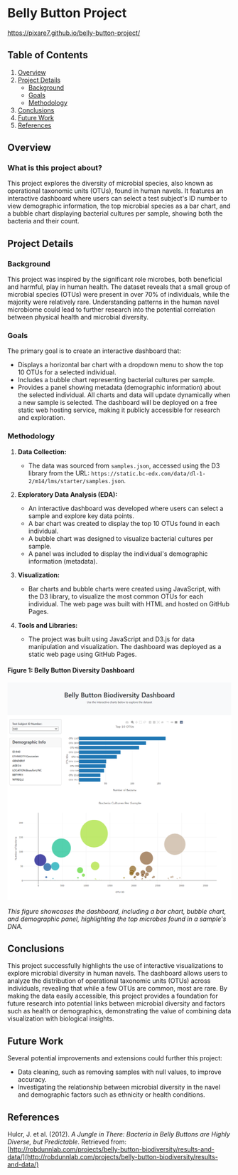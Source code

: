 # Belly Button Project

https://pixare7.github.io/belly-button-project/

## Table of Contents
1. [Overview](#overview)
2. [Project Details](#project-details)
   - [Background](#background)
   - [Goals](#goals)
   - [Methodology](#methodology)
3. [Conclusions](#conclusions)
4. [Future Work](#future-work)
5. [References](#references)

## Overview

### What is this project about?
This project explores the diversity of microbial species, also known as operational taxonomic units (OTUs), found in human navels. It features an interactive dashboard where users can select a test subject's ID number to view demographic information, the top microbial species as a bar chart, and a bubble chart displaying bacterial cultures per sample, showing both the bacteria and their count.

## Project Details

### Background
This project was inspired by the significant role microbes, both beneficial and harmful, play in human health. The dataset reveals that a small group of microbial species (OTUs) were present in over 70% of individuals, while the majority were relatively rare. Understanding patterns in the human navel microbiome could lead to further research into the potential correlation between physical health and microbial diversity.

### Goals
The primary goal is to create an interactive dashboard that:
- Displays a horizontal bar chart with a dropdown menu to show the top 10 OTUs for a selected individual.
- Includes a bubble chart representing bacterial cultures per sample.
- Provides a panel showing metadata (demographic information) about the selected individual.
All charts and data will update dynamically when a new sample is selected. The dashboard will be deployed on a free static web hosting service, making it publicly accessible for research and exploration.

### Methodology
1. **Data Collection:**
   - The data was sourced from `samples.json`, accessed using the D3 library from the URL: `https://static.bc-edx.com/data/dl-1-2/m14/lms/starter/samples.json`.

2. **Exploratory Data Analysis (EDA):**
   - An interactive dashboard was developed where users can select a sample and explore key data points.
   - A bar chart was created to display the top 10 OTUs found in each individual.
   - A bubble chart was designed to visualize bacterial cultures per sample.
   - A panel was included to display the individual's demographic information (metadata).

3. **Visualization:**
   - Bar charts and bubble charts were created using JavaScript, with the D3 library, to visualize the most common OTUs for each individual. The web page was built with HTML and hosted on GitHub Pages.

4. **Tools and Libraries:**
   - The project was built using JavaScript and D3.js for data manipulation and visualization. The dashboard was deployed as a static web page using GitHub Pages.

#### Figure 1: Belly Button Diversity Dashboard
![Figure 1](https://github.com/pixare7/belly-button-project/blob/main/images/fig1.png)

*This figure showcases the dashboard, including a bar chart, bubble chart, and demographic panel, highlighting the top microbes found in a sample's DNA.*

## Conclusions
This project successfully highlights the use of interactive visualizations to explore microbial diversity in human navels. The dashboard allows users to analyze the distribution of operational taxonomic units (OTUs) across individuals, revealing that while a few OTUs are common, most are rare. By making the data easily accessible, this project provides a foundation for future research into potential links between microbial diversity and factors such as health or demographics, demonstrating the value of combining data visualization with biological insights.

## Future Work
Several potential improvements and extensions could further this project:
- Data cleaning, such as removing samples with null values, to improve accuracy.
- Investigating the relationship between microbial diversity in the navel and demographic factors such as ethnicity or health conditions.

## References
Hulcr, J. et al. (2012). *A Jungle in There: Bacteria in Belly Buttons are Highly Diverse, but Predictable*. Retrieved from: [http://robdunnlab.com/projects/belly-button-biodiversity/results-and-data/](http://robdunnlab.com/projects/belly-button-biodiversity/results-and-data/)
